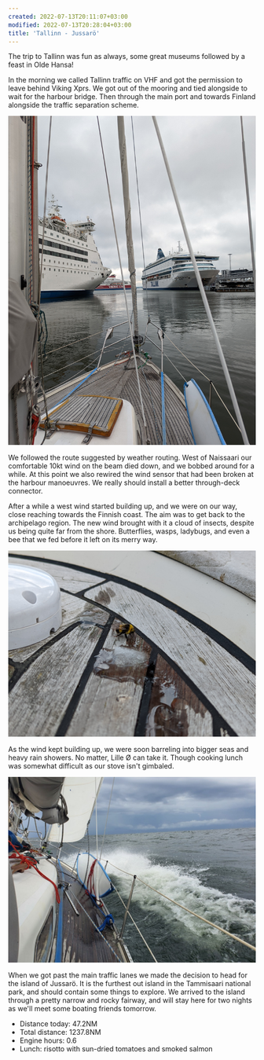 ```yaml
---
created: 2022-07-13T20:11:07+03:00
modified: 2022-07-13T20:28:04+03:00
title: 'Tallinn - Jussarö'
---
```


The trip to Tallinn was fun as always, some great museums followed by a feast in Olde Hansa!

In the morning we called Tallinn traffic on VHF and got the permission to leave behind Viking Xprs. We got out of the mooring and tied alongside to wait for the harbour bridge. Then through the main port and towards Finland alongside the traffic separation scheme.

![Image](../2022/7025599caf25846490ea805e677a71eb.jpg) 

We followed the route suggested by weather routing. West of Naissaari our comfortable 10kt wind on the beam died down, and we bobbed around for a while. At this point we also rewired the wind sensor that had been broken at the harbour manoeuvres. We really should install a better through-deck connector.

After a while a west wind started building up, and we were on our way, close reaching towards the Finnish coast. The aim was to get back to the archipelago region. The new wind brought with it a cloud of insects, despite us being quite far from the shore. Butterflies, wasps, ladybugs, and even a bee that we fed before it left on its merry way.

![Image](../2022/e89e17cb24ccc7c5f7194bd485c4cd31.jpg) 

As the wind kept building up, we were soon barreling into bigger seas and heavy rain showers. No matter, Lille Ø can take it. Though cooking lunch was somewhat difficult as our stove isn't gimbaled.

![Image](../2022/5d60527df9e41e217a9294df4b23656c.jpg) 

When we got past the main traffic lanes we made the decision to head for the island of Jussarö. It is the furthest out island in the Tammisaari national park, and should contain some things to explore. We arrived to the island through a pretty narrow and rocky fairway, and will stay here for two nights as we'll meet some boating friends tomorrow.

* Distance today: 47.2NM
* Total distance: 1237.8NM
* Engine hours: 0.6
* Lunch: risotto with sun-dried tomatoes and smoked salmon
